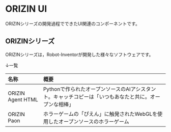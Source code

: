 # ORIZIN UI
ORIZINシリーズの開発過程でできたUI関連のコンポーネントです。

## ORIZINシリーズ
ORIZINシリーズは，Robot-Inventorが開発した様々なソフトウェアです。

↓一覧

|名称|概要|
|:--|:--|
|ORIZIN Agent HTML|Pythonで作られたオープンソースのAIアシスタント。キャッチコピーは「いつもあなたと共に。オープンな相棒」|
|ORIZIN Paon|ホラーゲームの「ぴえん」に触発されたWebGLを使用したオープンソースのホラーゲーム|
